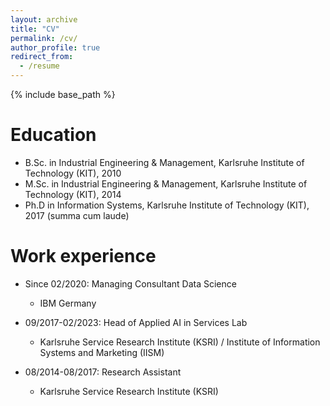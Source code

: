 ```yaml
---
layout: archive
title: "CV"
permalink: /cv/
author_profile: true
redirect_from:
  - /resume
---
```


{% include base_path %}

Education
======
* B.Sc. in Industrial Engineering & Management, Karlsruhe Institute of Technology (KIT), 2010
* M.Sc. in Industrial Engineering & Management, Karlsruhe Institute of Technology (KIT), 2014
* Ph.D in Information Systems, Karlsruhe Institute of Technology (KIT), 2017 (summa cum laude)

Work experience
======
* Since 02/2020: Managing Consultant Data Science
  * IBM Germany

* 09/2017-02/2023: Head of Applied AI in Services Lab
  * Karlsruhe Service Research Institute (KSRI) / Institute of Information Systems and Marketing (IISM)

* 08/2014-08/2017: Research Assistant
  * Karlsruhe Service Research Institute (KSRI)
  

